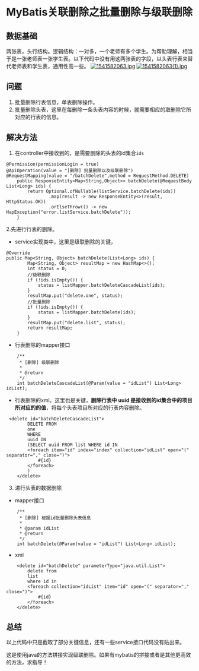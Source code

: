 # MyBatis关联删除之批量删除与级联删除

## 数据基础
两张表，头行结构。逻辑结构：一对多，一个老师有多个学生。为帮助理解，相当于是一张老师表一张学生表。以下代码中没有用这两张表的字段，以头表行表来替代老师表和学生表，通用性高一些。
[![1541582063.jpg](https://i.loli.net/2018/11/07/5be2ad1af403a.jpg)](https://i.loli.net/2018/11/07/5be2ad1af403a.jpg)
[![1541582063(1).jpg](https://i.loli.net/2018/11/07/5be2ad1af3a3d.jpg)](https://i.loli.net/2018/11/07/5be2ad1af3a3d.jpg)


## 问题
1. 批量删除行表信息，单表删除操作。
2. 批量删除头表，这里在每删除一条头表内容的时候，就需要相应的取删除它所对应的行表的信息。

## 解决方法
1. 在controller中接收到的，是需要删除的头表的id集合`ids`
```
@Permission(permissionLogin = true)
@ApiOperation(value = "[删除] 批量删除以及级联删除")
@RequestMapping(value = "/batchDelete",method = RequestMethod.DELETE)
    public ResponseEntity<Map<String,Object>> batchDelete(@RequestBody List<Long> ids) {
        return Optional.ofNullable(listService.batchDelete(ids))
                .map(result -> new ResponseEntity<>(result, HttpStatus.OK))
                .orElseThrow(() -> new HapException("error.listService.batchDelete"));
    }
```
2.先进行行表的删除。 
- service实现类中，这里是级联删除的关键，
```
@Override
public Map<String, Object> batchDelete(List<Long> ids) {
        Map<String, Object> resultMap = new HashMap<>();
        int status = 0;
        //级联删除
        if (!ids.isEmpty()) {
            status = listMapper.batchDeleteCascadeList(ids);
        }
        resultMap.put("delete.one", status);
        //批量删除
        if (!ids.isEmpty()) {
            status = listMapper.batchDelete(ids);
        }
        resultMap.put("delete.list", status);
        return resultMap;
    }
```
- 行表删除的mapper接口
```
    /**
     * [删除] 级联删除
     *
     * @return
     */
    int batchDeleteCascadeList(@Param(value = "idList") List<Long> idList);
```

- 行表删除的xml，这里也是关键，**删除行表中 uuid 是接收到的id集合中的项目所对应的的值**，将每个头表项目所对应的行表内容删除。

```
 <delete id="batchDeleteCascadeList">
        DELETE FROM 
        one
        WHERE
        uuid IN
        (SELECT uuid FROM list WHERE id IN
        <foreach item="id" index="index" collection="idList" open="(" separator="," close=")">
            #{id}
        </foreach>
        )
    </delete>
```
3. 进行头表的数据删除

- mapper接口
```
    /**
     * [删除] 根据id批量删除头表信息
     *
     * @param idList
     * @return
     */
    int batchDelete(@Param(value = "idList") List<Long> idList);
```

- xml
```
    <delete id="batchDelete" parameterType="java.util.List">
        delete from 
        list
        where id in
        <foreach collection="idList" item="id" open="(" separator="," close=")">
            #{id}
        </foreach>
    </delete>
```



## 总结
以上代码中只是截取了部分关键信息，还有一些service接口代码没有贴出来。

这是使用java的方法拼接实现级联删除。如果有mybatis的拼接或者是其他更高效的方法，求指导！